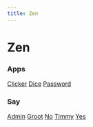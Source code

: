 ```yaml
---
title: Zen
---
```

# Zen

### Apps

[Clicker](/apps/clicker/) [Dice](/apps/dice/) [Password](/apps/password/)

### Say

[Admin](/say/admin/) [Groot](/say/groot/) [No](/say/no/) [Timmy](/say/timmy/) [Yes](/say/yes/)

